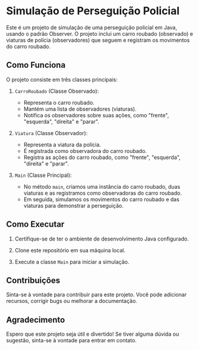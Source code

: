 # Simulação de Perseguição Policial

Este é um projeto de simulação de uma perseguição policial em Java, usando o padrão Observer. O projeto inclui um carro roubado (observado) e viaturas de polícia (observadores) que seguem e registram os movimentos do carro roubado.

## Como Funciona

O projeto consiste em três classes principais:

1. `CarroRoubado` (Classe Observado):
   - Representa o carro roubado.
   - Mantém uma lista de observadores (viaturas).
   - Notifica os observadores sobre suas ações, como "frente", "esquerda", "direita" e "parar".

2. `Viatura` (Classe Observador):
   - Representa a viatura da polícia.
   - É registrada como observadora do carro roubado.
   - Registra as ações do carro roubado, como "frente", "esquerda", "direita" e "parar".

3. `Main` (Classe Principal):
   - No método `main`, criamos uma instância do carro roubado, duas viaturas e as registramos como observadoras do carro roubado.
   - Em seguida, simulamos os movimentos do carro roubado e das viaturas para demonstrar a perseguição.

## Como Executar

1. Certifique-se de ter o ambiente de desenvolvimento Java configurado.

2. Clone este repositório em sua máquina local.

3. Execute a classe `Main` para iniciar a simulação.

## Contribuições

Sinta-se à vontade para contribuir para este projeto. Você pode adicionar recursos, corrigir bugs ou melhorar a documentação.

## Agradecimento

Espero que este projeto seja útil e divertido! Se tiver alguma dúvida ou sugestão, sinta-se à vontade para entrar em contato.
